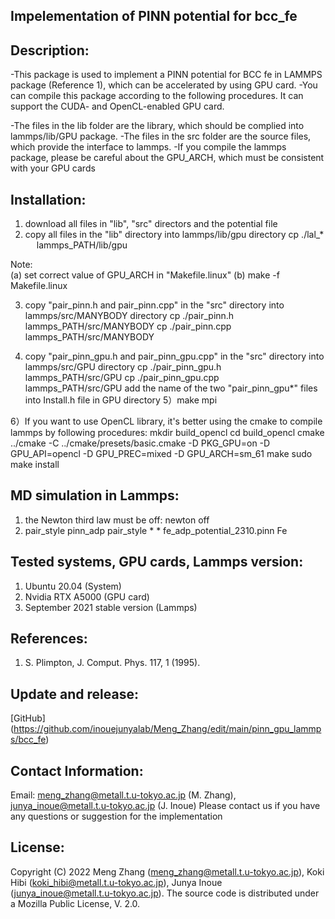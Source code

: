 ## Impelementation of PINN potential for bcc_fe

## Description:
-This package is used to implement a PINN potential for BCC fe in LAMMPS package (Reference 1), which can be accelerated by using GPU card.
-You can compile this package according to the following procedures. It can support the CUDA- and OpenCL-enabled GPU card.

-The files in the lib folder are the library, which should be complied into lammps/lib/GPU package.
-The files in the src folder are the source files, which provide the interface to lammps.
-If you compile the lammps package, please be careful about the GPU_ARCH, which must be consistent with your GPU cards

## Installation:
1) download all files in "lib", "src" directors and the potential file
2) copy all files in the "lib" directory into lammps/lib/gpu directory
   cp ./lal_*   lammps_PATH/lib/gpu

  Note: \
  (a) set correct value of GPU_ARCH in "Makefile.linux"
  (b) make -f Makefile.linux
  
3) copy "pair_pinn.h and pair_pinn.cpp" in the "src" directory into lammps/src/MANYBODY directory
   cp ./pair_pinn.h     lammps_PATH/src/MANYBODY
   cp ./pair_pinn.cpp   lammps_PATH/src/MANYBODY
  
4) copy "pair_pinn_gpu.h and pair_pinn_gpu.cpp" in the "src" directory into lammps/src/GPU directory
   cp ./pair_pinn_gpu.h     lammps_PATH/src/GPU
   cp ./pair_pinn_gpu.cpp   lammps_PATH/src/GPU
   add the name of the two "pair_pinn_gpu*" files into Install.h file in GPU directory
5）make mpi

6）If you want to use OpenCL library, it's better using the cmake to compile lammps by following procedures:
   mkdir build_opencl
   cd build_opencl
   cmake ../cmake -C ../cmake/presets/basic.cmake -D PKG_GPU=on -D GPU_API=opencl -D GPU_PREC=mixed -D GPU_ARCH=sm_61
   make
   sudo make install

## MD simulation in Lammps:
1) the Newton third law must be off:
   newton off
2) pair_style pinn_adp
   pair_style * * fe_adp_potential_2310.pinn Fe
   
## Tested systems, GPU cards, Lammps version:
1) Ubuntu 20.04 (System)
2) Nvidia RTX A5000 (GPU card)
3) September 2021 stable version (Lammps)

## References:
1) S. Plimpton, J. Comput. Phys. 117, 1 (1995).

## Update and release:
[GitHub] (https://github.com/inouejunyalab/Meng_Zhang/edit/main/pinn_gpu_lammps/bcc_fe)

## Contact Information:
Email: meng_zhang@metall.t.u-tokyo.ac.jp (M. Zhang), junya_inoue@metall.t.u-tokyo.ac.jp (J. Inoue) Please contact us if you have any questions or suggestion for the implementation

## License:
Copyright (C) 2022 Meng Zhang (meng_zhang@metall.t.u-tokyo.ac.jp), Koki Hibi (koki_hibi@metall.t.u-tokyo.ac.jp), Junya Inoue (junya_inoue@metall.t.u-tokyo.ac.jp). The source code is distributed under a Mozilla Public License, V. 2.0.

